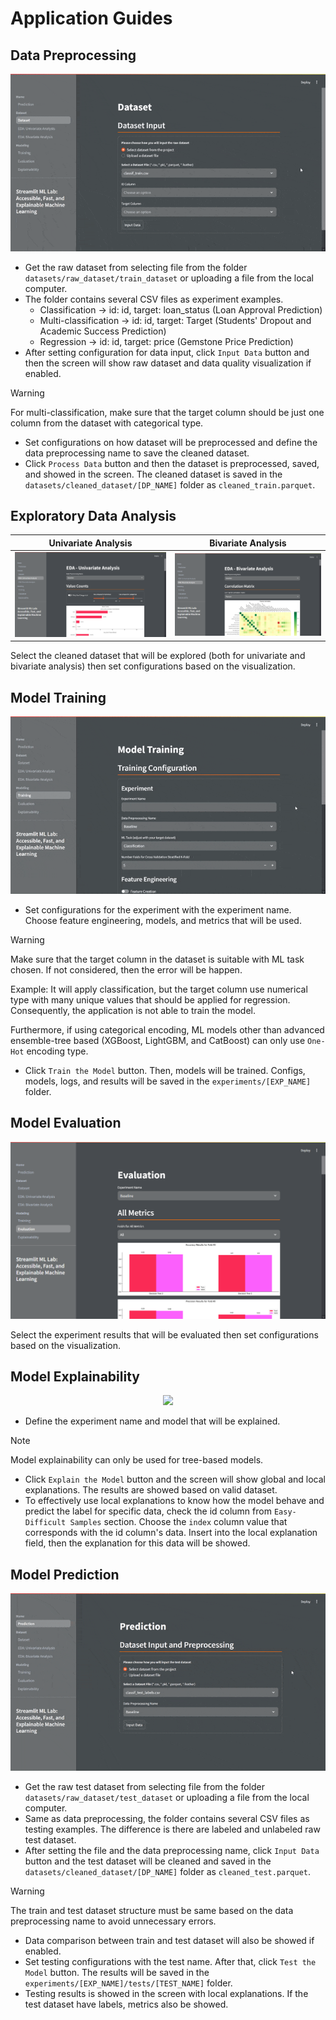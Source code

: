 # Application Guides

## Data Preprocessing

<p align="center">
  <img src="assets\data_preprocessing.gif" />
</p>

- Get the raw dataset from selecting file from the folder ``datasets/raw_dataset/train_dataset`` or uploading a file from the local computer.
- The folder contains several CSV files as experiment examples.  
  - Classification &rarr; id: id, target: loan_status (Loan Approval Prediction)
  - Multi-classification &rarr; id: id, target: Target (Students' Dropout and Academic Success Prediction)
  - Regression &rarr; id: id, target: price (Gemstone Price Prediction)
- After setting configuration for data input, click ``Input Data`` button and then the screen will show raw dataset and data quality visualization if enabled.
> [!WARNING]
> For multi-classification, make sure that the target column should be just one column from the dataset with categorical type.
- Set configurations on how dataset will be preprocessed and define the data preprocessing name to save the cleaned dataset.
- Click ``Process Data`` button and then the dataset is preprocessed, saved, and showed in the screen. The cleaned dataset is saved in the ``datasets/cleaned_dataset/[DP_NAME]`` folder as ``cleaned_train.parquet``.

## Exploratory Data Analysis

| Univariate Analysis    | Bivariate Analysis     |
| :--------------------: | :--------------------: |
| ![](assets\eda_ua.png) | ![](assets\eda_ba.png) |

Select the cleaned dataset that will be explored (both for univariate and bivariate analysis) then set configurations based on the visualization.

## Model Training

<p align="center">
  <img src="assets\training.gif"/>
</p>

- Set configurations for the experiment with the experiment name. Choose feature engineering, models, and metrics that will be used.
> [!WARNING]
> Make sure that the target column in the dataset is suitable with ML task chosen. If not considered, then the error will be happen.  
> 
> Example: It will apply classification, but the target column use numerical type with many unique values that should be applied for regression. Consequently, the application is not able to train the model.
>
> Furthermore, if using categorical encoding, ML models other than advanced ensemble-tree based (XGBoost, LightGBM, and CatBoost) can only use `One-Hot` encoding type. 
- Click ``Train the Model`` button. Then, models will be trained. Configs, models, logs, and results will be saved in the ``experiments/[EXP_NAME]`` folder.

## Model Evaluation

<p align="center">
  <img src="assets\evaluation.png" width="720"/>
</p>

Select the experiment results that will be evaluated then set configurations based on the visualization.

## Model Explainability

<p align="center">
  <img src="assets\explainability.gif"/>
</p>

- Define the experiment name and model that will be explained.
> [!NOTE]
> Model explainability can only be used for tree-based models.
- Click ``Explain the Model`` button and the screen will show global and local explanations. The results are showed based on valid dataset.
- To effectively use local explanations to know how the model behave and predict the label for specific data, check the id column from ``Easy-Difficult Samples`` section. Choose the ``index`` column value that corresponds with the id column's data. Insert into the local explanation field, then the explanation for this data will be showed.

## Model Prediction

<p align="center">
  <img src="assets\prediction.gif"/>
</p>

- Get the raw test dataset from selecting file from the folder ``datasets/raw_dataset/test_dataset`` or uploading a file from the local computer.
- Same as data preprocessing, the folder contains several CSV files as testing examples. The difference is there are labeled and unlabeled raw test dataset.
- After setting the file and the data preprocessing name, click ``Input Data`` button and the test dataset will be cleaned and saved in the ``datasets/cleaned_dataset/[DP_NAME]`` folder as ``cleaned_test.parquet``.
> [!WARNING]
> The train and test dataset structure must be same based on the data preprocessing name to avoid unnecessary errors.
- Data comparison between train and test dataset will also be showed if enabled.
- Set testing configurations with the test name. After that, click ``Test the Model`` button. The results will be saved in the ``experiments/[EXP_NAME]/tests/[TEST_NAME]`` folder.
- Testing results is showed in the screen with local explanations. If the test dataset have labels, metrics also be showed.